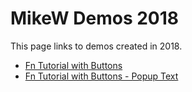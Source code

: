 # MikeW Demos 2018

This page links to demos created in 2018.

* [Fn Tutorial with Buttons](fn-tut-ui01/Tutorials.html)
* [Fn Tutorial with Buttons - Popup Text](fn-tut-ui01-alt/Tutorials.html)
